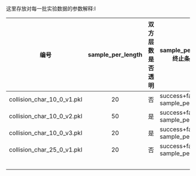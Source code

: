 这里存放对每一批实验数据的参数解释:l

| 编号                       | sample_per_length | 双方层数是否透明 | sample_per_length终止条件？      | 最大drop数 |  |
| -------------------------- | :---------------: | :--------------: | -------------------------------- | :--------: | - |
| collision_char_10_0_v1.pkl |        20        |        否        | success+fail = sample_per_length |     20     |  |
| collision_char_10_0_v2.pkl |        50        |        是        | success+fail = sample_per_length |     10     |  |
| collision_char_10_0_v3.pkl |        20        |        是        | success+fail = sample_per_length |     10     |  |
| collision_char_25_0_v1.pkl |        20        |        否        | success+fail = sample_per_length |     10     |  |
|                            |                  |                  |                                  |            |  |
|                            |                  |                  |                                  |            |  |
|                            |                  |                  |                                  |            |  |
|                            |                  |                  |                                  |            |  |
|                            |                  |                  |                                  |            |  |
